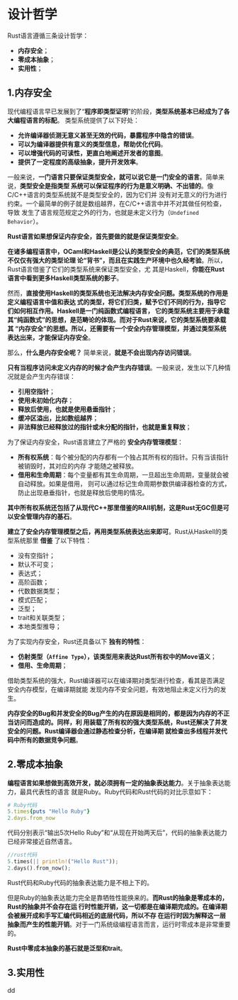 设计哲学
================================================================================
Rust语言遵循三条设计哲学：
+ **内存安全**；
+ **零成本抽象**；
+ **实用性**；

## 1.内存安全
现代编程语言早已发展到了“**程序即类型证明**”的阶段，**类型系统基本已经成为了各大编程语言的标配**。
类型系统提供了以下好处：
+ **允许编译器侦测无意义甚至无效的代码，暴露程序中隐含的错误**。
+ **可以为编译器提供有意义的类型信息，帮助优化代码**。
+ **可以增强代码的可读性，更直白地阐述开发者的意图**。
+ **提供了一定程度的高级抽象，提升开发效率**。

一般来说，**一门语言只要保证类型安全，就可以说它是一门安全的语言**。简单来说，**类型安全是指类型
系统可以保证程序的行为是意义明确、不出错的**。像C/C++语言的类型系统就不是类型安全的，因为它们并
没有对无意义的行为进行约束。一个最简单的例子就是数组越界，在C/C++语言中并不对其做任何检查，导致
发生了语言规范规定之外的行为，也就是未定义行为（`Undefined Behavior`）。

**Rust语言如果想保证内存安全，首先要做的就是保证类型安全**。

**在诸多编程语言中，OCaml和Haskell是公认的类型安全的典范，它们的类型系统不仅仅有强大的类型论理
论“背书”，而且在实践生产环境中也久经考验**。所以，Rust语言借鉴了它们的类型系统来保证类型安全，尤
其是Haskell，**你能在Rust语言中看到更多Haskell类型系统的影子**。

然而，**直接使用Haskell的类型系统也无法解决内存安全问题。类型系统的作用是定义编程语言中值和表达
式的类型，将它们归类，赋予它们不同的行为，指导它们如何相互作用。Haskell是一门纯函数式编程语言，
它的类型系统主要用于承载其“纯函数式”的思想，是范畴论的体现。而对于Rust来说，它的类型系统要承载其
“内存安全”的思想。所以，还需要有一个安全内存管理模型，并通过类型系统表达出来，才能保证内存安全**。

那么，**什么是内存安全呢？** 简单来说，**就是不会出现内存访问错误**。

**只有当程序访问未定义内存的时候才会产生内存错误**。一般来说，发生以下几种情况就是会产生内存错误：
+ **引用空指针**；
+ **使用未初始化内存**；
+ **释放后使用，也就是使用悬垂指针**；
+ **缓冲区溢出，比如数组越界**；
+ **非法释放已经释放过的指针或未分配的指针，也就是重复释放**；

为了保证内存安全，Rust语言建立了严格的 **安全内存管理模型**：
+ **所有权系统**：每个被分配的内存都有一个独占其所有权的指针。只有当该指针被销毁时，其对应的内存
才能随之被释放。
+ **借用和生命周期**：每个变量都有其生命周期，一旦超出生命周期，变量就会被自动释放。如果是借用，
则可以通过标记生命周期参数供编译器检查的方式，防止出现悬垂指针，也就是释放后使用的情况。

**其中所有权系统还包括了从现代C++那里借鉴的RAII机制，这是Rust无GC但是可以安全管理内存的基石**。

**建立了安全内存管理模型之后，再用类型系统表达出来即可**。Rust从Haskell的类型系统那里 **借鉴**
了以下特性：
+ 没有空指针；
+ 默认不可变；
+ 表达式；
+ 高阶函数；
+ 代数数据类型；
+ 模式匹配；
+ 泛型；
+ trait和关联类型；
+ 本地类型推导；

为了实现内存安全，Rust还具备以下 **独有的特性**：
+ **仿射类型（`Affine Type`），该类型用来表达Rust所有权中的Move语义**；
+ **借用、生命周期**；

借助类型系统的强大，Rust编译器可以在编译期对类型进行检查，看其是否满足安全内存模型，在编译期就能
发现内存不安全问题，有效地阻止未定义行为的发生。

**内存安全的Bug和并发安全的Bug产生的内在原因是相同的，都是因为内存的不正当访问而造成的。同样，利
用装载了所有权的强大类型系统，Rust还解决了并发安全的问题。Rust编译器会通过静态检查分析，在编译期
就检查出多线程并发代码中所有的数据竞争问题**。

## 2.零成本抽象
**编程语言如果想做到高效开发，就必须拥有一定的抽象表达能力**。关于抽象表达能力，最具代表性的语言
就是Ruby。Ruby代码和Rust代码的对比示意如下：
```ruby
# Ruby代码
5.times{puts "Hello Ruby"}
2.days.from_now
```
代码分别表示“输出5次Hello Ruby”和“从现在开始两天后”，代码的抽象表达能力已经非常接近自然语言。
```rust
//rust代码
5.times(|| println!("Hello Rust"));
2.days().from_now();
```
Rust代码和Ruby代码的抽象表达能力是不相上下的。

但是Ruby的抽象表达能力完全是靠牺牲性能换来的。**而Rust的抽象是零成本的，Rust的抽象并不会存在运
行时性能开销，这一切都是在编译期完成的。在编译期会被展开成和手写汇编代码相近的底层代码，所以不存
在运行时因为解释这一层抽象而产生的性能开销**。对于一门系统级编程语言而言，运行时零成本是非常重要
的。

**Rust中零成本抽象的基石就是泛型和trait**。

## 3.实用性































































dd
